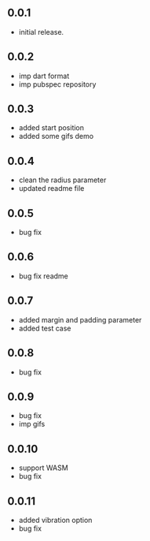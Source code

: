 ## 0.0.1

* initial release.

## 0.0.2

* imp dart format
* imp pubspec repository


## 0.0.3

* added start position
* added some gifs demo

## 0.0.4
* clean the radius parameter
* updated readme file

## 0.0.5
* bug fix

## 0.0.6
* bug fix readme

## 0.0.7
* added margin and padding parameter
* added test case

## 0.0.8
* bug fix

## 0.0.9
* bug fix
* imp gifs

## 0.0.10
* support WASM
* bug fix

## 0.0.11
* added vibration option
* bug fix